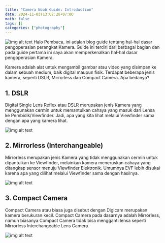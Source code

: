 ```yaml
---
title: "Camera Noob Guide: Introduction"
date: 2024-11-03T13:02:28+07:00
math: false
tags: []
categories: ["photography"]
---
```

![img alt text](/kamera.jpg)
Halo Pembaca, ini adalah blog guide tentang hal-hal dasar pengoperasian perangkat Kamera. Guide ini terdiri dari berbagai bagian dan pada guide pertama ini saya akan memperkenalkan hal-hal dasar pengoperasian Kamera.

Kamera adalah alat untuk mengambil gambar atau video yang disimpan ke dalam sebuah medium, baik digital maupun fisik. Terdapat beberapa jenis kamera, seperti DSLR, Mirrorless dan Compact Camera. Apa bedanya?

## 1. DSLR
Digital Single Lens Reflex atau DSLR merupakan jenis Kamera yang menggunakan cermin untuk memantulkan cahaya yang masuk dari Lensa ke Pembidik/Viewfinder. Jadi, apa yang kita lihat melalui Viewfinder sama dengan apa yang kamera lihat. 

![img alt text](/dslr-80d.png)
## 2. Mirrorless (Interchangeable)
Mirrorless merupakan jenis Kamera yang tidak menggunakan cermin untuk dipantulkan ke Viewfinder, melainkan kamera meneruskan cahaya yang ditangkap sensor menuju Viewfinder Elektronik. Umumnya EVF lebih disukai karena apa yang dilihat melalui Viewfinder sama dengan hasilnya.

![img alt text](/mirrorless-a7.png)
## 3. Compact Camera
Compact Camera atau biasa juga disebut dengan Digicam merupakan kamera berukuran kecil. Compact Camera pada dasarnya adalah Mirrorless, namun biasanya Compact Camera tidak bisa mengganti lensa seperti Mirrorless Interchangeable Lens Camera.

![img alt text](/compact-cam.png)
